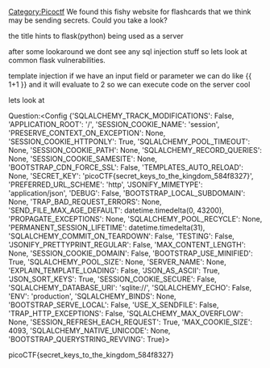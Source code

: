 [Category:Picoctf](/Category:Picoctf "wikilink") We found this fishy
website for flashcards that we think may be sending secrets. Could you
take a look?

the title hints to flask(python) being used as a server

after some lookaround we dont see any sql injection stuff so lets look
at common flask vulnerabilities.

template injection if we have an input field or parameter we can do like
{{ 1+1 }} and it will evaluate to 2 so we can execute code on the server
cool

lets look at

Question:\<Config {'SQLALCHEMY_TRACK_MODIFICATIONS': False,
'APPLICATION_ROOT': '/', 'SESSION_COOKIE_NAME': 'session',
'PRESERVE_CONTEXT_ON_EXCEPTION': None, 'SESSION_COOKIE_HTTPONLY':
True, 'SQLALCHEMY_POOL_TIMEOUT': None, 'SESSION_COOKIE_PATH': None,
'SQLALCHEMY_RECORD_QUERIES': None, 'SESSION_COOKIE_SAMESITE': None,
'BOOTSTRAP_CDN_FORCE_SSL': False, 'TEMPLATES_AUTO_RELOAD': None,
'SECRET_KEY': 'picoCTF{secret_keys_to_the_kingdom_584f8327}',
'PREFERRED_URL_SCHEME': 'http', 'JSONIFY_MIMETYPE':
'application/json', 'DEBUG': False, 'BOOTSTRAP_LOCAL_SUBDOMAIN': None,
'TRAP_BAD_REQUEST_ERRORS': None, 'SEND_FILE_MAX_AGE_DEFAULT':
datetime.timedelta(0, 43200), 'PROPAGATE_EXCEPTIONS': None,
'SQLALCHEMY_POOL_RECYCLE': None, 'PERMANENT_SESSION_LIFETIME':
datetime.timedelta(31), 'SQLALCHEMY_COMMIT_ON_TEARDOWN': False,
'TESTING': False, 'JSONIFY_PRETTYPRINT_REGULAR': False,
'MAX_CONTENT_LENGTH': None, 'SESSION_COOKIE_DOMAIN': False,
'BOOTSTRAP_USE_MINIFIED': True, 'SQLALCHEMY_POOL_SIZE': None,
'SERVER_NAME': None, 'EXPLAIN_TEMPLATE_LOADING': False,
'JSON_AS_ASCII': True, 'JSON_SORT_KEYS': True,
'SESSION_COOKIE_SECURE': False, 'SQLALCHEMY_DATABASE_URI':
'sqlite://', 'SQLALCHEMY_ECHO': False, 'ENV': 'production',
'SQLALCHEMY_BINDS': None, 'BOOTSTRAP_SERVE_LOCAL': False,
'USE_X_SENDFILE': False, 'TRAP_HTTP_EXCEPTIONS': False,
'SQLALCHEMY_MAX_OVERFLOW': None, 'SESSION_REFRESH_EACH_REQUEST':
True, 'MAX_COOKIE_SIZE': 4093, 'SQLALCHEMY_NATIVE_UNICODE': None,
'BOOTSTRAP_QUERYSTRING_REVVING': True}\>

picoCTF{secret_keys_to_the_kingdom_584f8327}